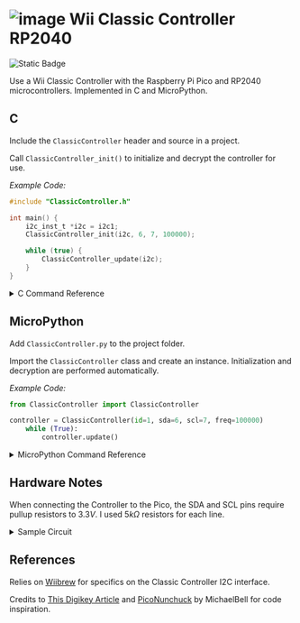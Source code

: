 # ![image](https://github.com/aGhandhii/wii-classic-controller-rp2040/assets/110639969/1bc2b27c-4221-4cb0-8ee1-11edcf9ccd25) Wii Classic Controller RP2040

![Static Badge](https://img.shields.io/badge/License-The_Unlicense-red)

Use a Wii Classic Controller with the Raspberry Pi Pico and RP2040 microcontrollers. Implemented in C and MicroPython.

## C

Include the `ClassicController` header and source in a project.

Call `ClassicController_init()` to initialize and decrypt the controller for use.

*Example Code:*
```c
#include "ClassicController.h"

int main() {
    i2c_inst_t *i2c = i2c1;
    ClassicController_init(i2c, 6, 7, 100000);

    while (true) {
        ClassicController_update(i2c);
    }
}
```

<details>
<summary>C Command Reference</summary>
<br>

| Command | Description |
| --- | --- |
| `void ClassicController_init(i2c_inst_t *i2c, uint SDA, uint SCL, uint BAUDRATE)` | Initialize I2C connection, then Decrypt and Calibrate the controller |
| `void ClassicController_update(i2c_inst_t *i2c)` | Update the Button Values |
| `void ClassicController_calibrate(i2c_inst_t *i2c)` | Calibrate the Joysticks and Analog Triggers |
| `void ClassicController_button_report()` | Print a readable Input Report to the Console |
| `int ClassicController_joy_LX()` | Get value for Left Joystick x-axis $\in[-128,127]$ |
| `int ClassicController_joy_LY()` | Get value for Left Joystick y-axis $\in[-128,127]$ |
| `int ClassicController_joy_RX()` | Get value for Right Joystick x-axis $\in[-128,127]$ |
| `int ClassicController_joy_RY()` | Get value for Right Joystick y-axis $\in[-128,127]$ |
| `int ClassicController_LT_analog()` | Get value for Left Analog Trigger $\in[0,255]$ |
| `int ClassicController_RT_analog()` | Get value for Right Analog Trigger $\in[0,255]$ |
| `bool ClassicController_button_A()` | Get value for Face Button A |
| `bool ClassicController_button_B()` | Get value for Face Button B |
| `bool ClassicController_button_X()` | Get value for Face Button X |
| `bool ClassicController_button_Y()` | Get value for Face Button Y |
| `bool ClassicController_button_UP()`   | Get value for Directional Button UP |
| `bool ClassicController_button_DOWN()` | Get value for Directional Button DOWN |
| `bool ClassicController_button_LEFT()` | Get value for Directional Button LEFT |
| `bool ClassicController_button_RIGHT()`| Get value for Directional Button RIGHT |
| `bool ClassicController_button_ZL()` | Get value for Shoulder Button ZL |
| `bool ClassicController_button_ZR()` | Get value for Shoulder Button ZR |
| `bool ClassicController_button_LT()` | Get value for Shoulder Button L |
| `bool ClassicController_button_RT()` | Get value for Shoulder Button R |
| `bool ClassicController_button_START()` | Get value for START Button |
| `bool ClassicController_button_SELECT()` | Get value for SELECT Button |
| `bool ClassicController_button_HOME()` | Get value for HOME Button |

</details>


## MicroPython

Add `ClassicController.py` to the project folder.

Import the `ClassicController` class and create an instance. Initialization and decryption are performed automatically.

*Example Code:*
```python
from ClassicController import ClassicController

controller = ClassicController(id=1, sda=6, scl=7, freq=100000)
    while (True):
        controller.update()
```

<details>
<summary>MicroPython Command Reference</summary>
<br>

| Command | Description |
| --- | --- |
| `update()` | Update the Button Values |
| `calibrate()` | Calibrate the Joysticks and Analog Triggers |
| `int joy_LX()` | Get value for Left Joystick x-axis $\in[-128,127]$ |
| `int joy_LY()` | Get value for Left Joystick y-axis $\in[-128,127]$ |
| `int joy_RX()` | Get value for Right Joystick x-axis $\in[-128,127]$ |
| `int joy_RY()` | Get value for Right Joystick y-axis $\in[-128,127]$ |
| `int trigger_L()` | Get value for Left Analog Trigger $\in[0,255]$ |
| `int trigger_R()` | Get value for Right Analog Trigger $\in[0,255]$ |
| `int button_A()` | Get value for Face Button A |
| `int button_B()` | Get value for Face Button B |
| `int button_X()` | Get value for Face Button X |
| `int button_Y()` | Get value for Face Button Y |
| `int button_UP()`   | Get value for Directional Button UP |
| `int button_DOWN()` | Get value for Directional Button DOWN |
| `int button_LEFT()` | Get value for Directional Button LEFT |
| `int button_RIGHT()`| Get value for Directional Button RIGHT |
| `int button_ZL()` | Get value for Shoulder Button ZL |
| `int button_ZR()` | Get value for Shoulder Button ZR |
| `int button_LT()` | Get value for Shoulder Button L |
| `int button_RT()` | Get value for Shoulder Button R |
| `int button_START()` | Get value for START Button |
| `int button_SELECT()` | Get value for SELECT Button |
| `int button_HOME()` | Get value for HOME Button |

</details>


## Hardware Notes

When connecting the Controller to the Pico, the SDA and SCL pins require pullup resistors to $3.3V$.
I used $5k\Omega$ resistors for each line.

<details>
<summary>Sample Circuit</summary>
<br>

![image](https://github.com/aGhandhii/wii-classic-controller-rp2040/assets/110639969/11e3e7a2-ff6f-4619-b1b0-60a964100337)

</details>

## References

Relies on [Wiibrew](https://wiibrew.org/wiki/Wiimote/Extension_Controllers/Classic_Controller) for specifics on the Classic Controller I2C interface.

Credits to [This Digikey Article](https://www.digikey.com/en/maker/projects/raspberry-pi-pico-rp2040-i2c-example-with-micropython-and-cc/47d0c922b79342779cdbd4b37b7eb7e2) and [PicoNunchuck](https://github.com/MichaelBell/PicoNunchuck) by MichaelBell for code inspiration.
